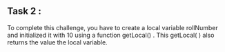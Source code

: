 ## Task 2 :

 To complete this challenge, you have to create a local variable rollNumber and initialized it with 10 using a function getLocal() . This getLocal( ) also returns the value the local variable.